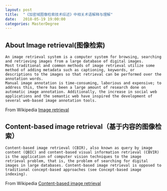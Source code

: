 ```yaml
---
layout: post
title:  "《加密域图像检索技术综述》中相关术语解释与理解"
date:   2018-05-19 19:00:00
categories: MasterDegree
---
```


## About Image retrieval(图像检索)
```
An image retrieval system is a computer system for browsing, searching and retrieving images from a large database of digital images. 
Most traditional and common methods of image retrieval utilize some method of adding metadata such as captioning, keywords, or descriptions to the images so that retrieval can be performed over the annotation words. 
Manual image annotation is time-consuming, laborious and expensive; to address this, there has been a large amount of research done on automatic image annotation. Additionally, the increase in social web applications and the semantic web have inspired the development of several web-based image annotation tools.
```
From Wikipedia [Image retrieval](https://en.wikipedia.org/wiki/Image_retrieval)

## Content-based image retrieval（基于内容的图像检索）
```
Content-based image retrieval (CBIR), also known as query by image content (QBIC) and content-based visual information retrieval (CBVIR) is the application of computer vision techniques to the image retrieval problem, that is, the problem of searching for digital images in large databases. Content-based image retrieval is opposed to traditional concept-based approaches (see Concept-based image indexing).
```
From Wikipedia [Content-based image retrieval](https://en.wikipedia.org/wiki/Content-based_image_retrieval)

















